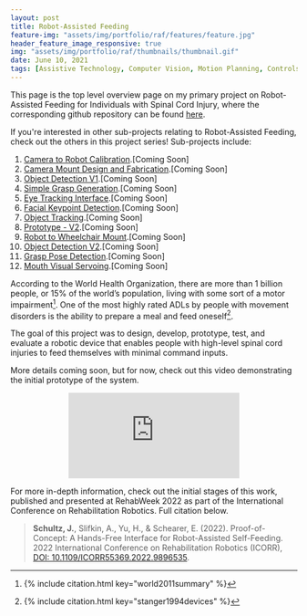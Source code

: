 ```yaml
---
layout: post
title: Robot-Assisted Feeding
feature-img: "assets/img/portfolio/raf/features/feature.jpg"
header_feature_image_responsive: true
img: "assets/img/portfolio/raf/thumbnails/thumbnail.gif"
date: June 10, 2021
tags: [Assistive Technology, Computer Vision, Motion Planning, Controls, Robotics, Human-Machine Interface, Engineering, Fabrication]
---
```


<a id="TOP"></a>
This page is the top level overview page on my primary project on Robot-Assisted Feeding for Individuals with Spinal Cord Injury, where the corresponding github repository can be found <a href="https://github.com/jschultz299/odhe_ros" target="_blank">here</a>.

If you're interested in other sub-projects relating to Robot-Assisted Feeding, check out the others in this project series! Sub-projects include:

<ol>
    <li><a href="">Camera to Robot Calibration</a>.[Coming Soon]</li>
    <li><a href="">Camera Mount Design and Fabrication</a>.[Coming Soon]</li>
    <li><a href="https://jschultz299.github.io/portfolio/objectdetection1">Object Detection V1</a>.[Coming Soon]</li>
    <li><a href="">Simple Grasp Generation</a>.[Coming Soon]</li>
    <li><a href="">Eye Tracking Interface</a>.[Coming Soon]</li>
    <li><a href="">Facial Keypoint Detection</a>.[Coming Soon]</li>
    <li><a href="">Object Tracking</a>.[Coming Soon]</li>
    <li><a href="">Prototype - V2</a>.[Coming Soon]</li>
    <li><a href="">Robot to Wheelchair Mount</a>.[Coming Soon]</li>
    <li><a href="">Object Detection V2</a>.[Coming Soon]</li>
    <li><a href="">Grasp Pose Detection</a>.[Coming Soon]</li>
    <li><a href="">Mouth Visual Servoing</a>.[Coming Soon]</li>
</ol>

According to the World Health Organization, there are more than 1 billion people, or 15% of the world’s population, living with some sort of a motor impairment[^1]. One of the most highly rated ADLs by people with movement disorders is the ability to prepare a meal and feed oneself[^2]. 

The goal of this project was to design, develop, prototype, test, and evaluate a robotic device that enables people with high-level spinal cord injuries to feed themselves with minimal command inputs.

More details coming soon, but for now, check out this video demonstrating the initial prototype of the system.

<div class="video_container" align="middle">
    <iframe src="https://www.youtube.com/embed/AmBzfEcXVCc" class="video" frameborder="0" gesture="media" allow="encrypted-media" allowfullscreen></iframe>
</div>

For more in-depth information, check out the initial stages of this work, published and presented at RehabWeek 2022 as part of the International Conference on Rehabilitation Robotics. Full citation below.

> <b>Schultz, J.</b>, Slifkin, A., Yu, H., & Schearer, E. (2022). Proof-of-Concept: A Hands-Free Interface for Robot-Assisted Self-Feeding. 2022 International Conference on Rehabilitation Robotics (ICORR), <a href="https://doi.org/10.1109/ICORR55369.2022.9896535" target="_blank">DOI: 10.1109/ICORR55369.2022.9896535</a>.

[^1]: 
    {% include citation.html key="world2011summary" %}

[^2]: 
    {% include citation.html key="stanger1994devices" %}